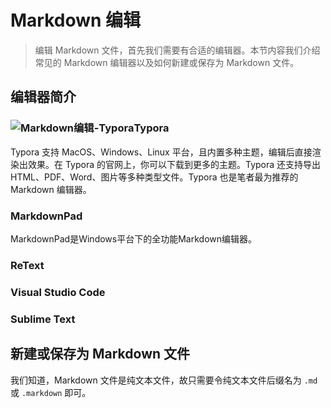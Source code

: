 # Markdown 编辑

> 编辑 Markdown 文件，首先我们需要有合适的编辑器。本节内容我们介绍常见的 Markdown 编辑器以及如何新建或保存为 Markdown 文件。

## 编辑器简介

### ![Markdown编辑-Typora](http://ice-kylin.gitee.io/icekylinfigurebed/images/MarkdownGuide/Markdown%E7%BC%96%E8%BE%91-Typora.png)Typora

Typora 支持 MacOS、Windows、Linux 平台，且内置多种主题，编辑后直接渲染出效果。在 Typora 的官网上，你可以下载到更多的主题。Typora 还支持导出 HTML、PDF、Word、图片等多种类型文件。Typora 也是笔者最为推荐的 Markdown 编辑器。

### MarkdownPad

MarkdownPad是Windows平台下的全功能Markdown编辑器。

### ReText

### Visual Studio Code

### Sublime Text

## 新建或保存为 Markdown 文件

我们知道，Markdown 文件是纯文本文件，故只需要令纯文本文件后缀名为 `.md` 或 `.markdown` 即可。

